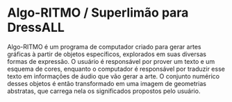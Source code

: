 # Algo-RITMO / Superlimão para DressALL

Algo-RITMO é um programa de computador criado para gerar artes gráficas à partir de objetos específicos, explorados em suas diversas formas de expressão.
O usuário é responsável por prover um texto e um esquema de cores, enquanto o computador é responsável por traduzir esse texto em informações de áudio que vão gerar a arte. O conjunto numérico desses objetos é então transformado em uma imagem de geometrias abstratas, que carrega nela os significados propostos pelo usuário.
